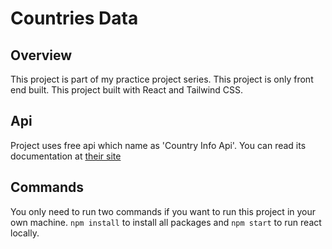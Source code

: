 # Countries Data

## Overview

This project is part of my practice project series. This project is only front end built. This project built with React and Tailwind CSS.

## Api

Project uses free api which name as 'Country Info Api'.
You can read its documentation at [their site](https://countryinfoapi.com/)

## Commands

You only need to run two commands if you want to run this project in your own machine.
`npm install` to install all packages and `npm start` to run react locally.
